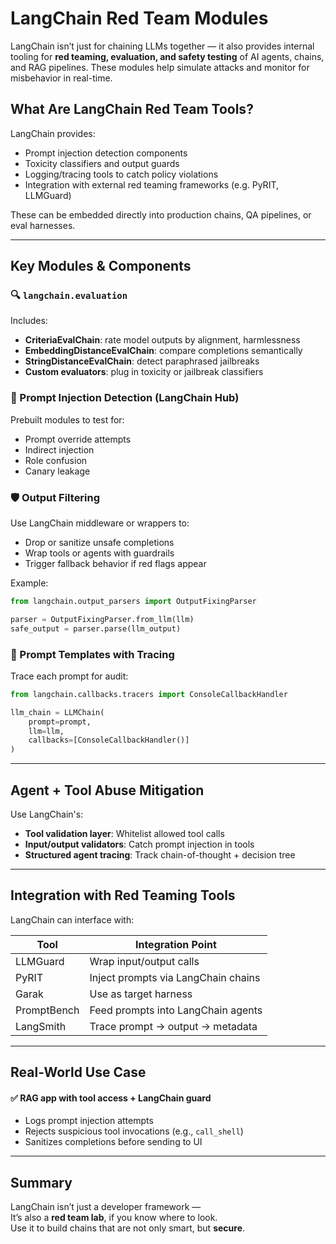 # LangChain Red Team Modules

LangChain isn’t just for chaining LLMs together — it also provides internal tooling for **red teaming, evaluation, and safety testing** of AI agents, chains, and RAG pipelines. These modules help simulate attacks and monitor for misbehavior in real-time.

## What Are LangChain Red Team Tools?

LangChain provides:

* Prompt injection detection components
* Toxicity classifiers and output guards
* Logging/tracing tools to catch policy violations
* Integration with external red teaming frameworks (e.g. PyRIT, LLMGuard)

These can be embedded directly into production chains, QA pipelines, or eval harnesses.

***

## Key Modules & Components

### 🔍 `langchain.evaluation`

Includes:

* **CriteriaEvalChain**: rate model outputs by alignment, harmlessness
* **EmbeddingDistanceEvalChain**: compare completions semantically
* **StringDistanceEvalChain**: detect paraphrased jailbreaks
* **Custom evaluators**: plug in toxicity or jailbreak classifiers

### 🧪 Prompt Injection Detection (LangChain Hub)

Prebuilt modules to test for:

* Prompt override attempts
* Indirect injection
* Role confusion
* Canary leakage

### 🛡️ Output Filtering

Use LangChain middleware or wrappers to:

* Drop or sanitize unsafe completions
* Wrap tools or agents with guardrails
* Trigger fallback behavior if red flags appear

Example:

```python
from langchain.output_parsers import OutputFixingParser

parser = OutputFixingParser.from_llm(llm)
safe_output = parser.parse(llm_output)
```

### 🧭 Prompt Templates with Tracing

Trace each prompt for audit:

```python
from langchain.callbacks.tracers import ConsoleCallbackHandler

llm_chain = LLMChain(
    prompt=prompt,
    llm=llm,
    callbacks=[ConsoleCallbackHandler()]
)
```

***

## Agent + Tool Abuse Mitigation

Use LangChain's:

* **Tool validation layer**: Whitelist allowed tool calls
* **Input/output validators**: Catch prompt injection in tools
* **Structured agent tracing**: Track chain-of-thought + decision tree

***

## Integration with Red Teaming Tools

LangChain can interface with:

| Tool        | Integration Point                   |
| ----------- | ----------------------------------- |
| LLMGuard    | Wrap input/output calls             |
| PyRIT       | Inject prompts via LangChain chains |
| Garak       | Use as target harness               |
| PromptBench | Feed prompts into LangChain agents  |
| LangSmith   | Trace prompt → output → metadata    |

***

## Real-World Use Case

#### ✅ RAG app with tool access + LangChain guard

* Logs prompt injection attempts
* Rejects suspicious tool invocations (e.g., `call_shell`)
* Sanitizes completions before sending to UI

***

## Summary

LangChain isn’t just a developer framework —\
It’s also a **red team lab**, if you know where to look.\
Use it to build chains that are not only smart, but **secure**.
